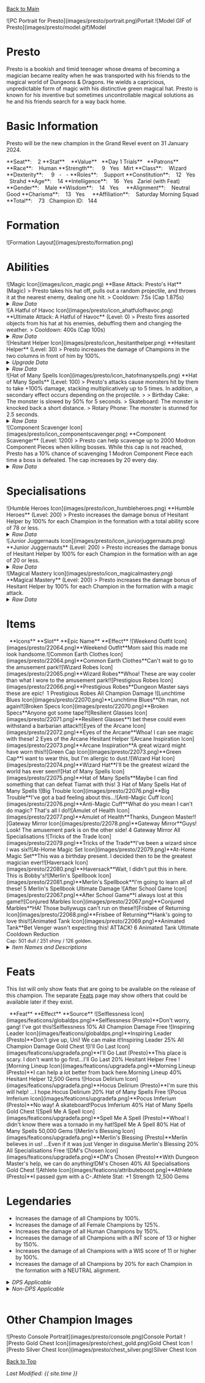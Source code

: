 [Back to Main](index.md)

<span class="championPortraitsRow">
    <span class="championPortraitsImage">
        ![PC Portrait for Presto](images/presto/portrait.png)Portait
    </span>
    <span class="championPortraitsImage">
        ![Model GIF of Presto](images/presto/model.gif)Model
    </span>
</span>

# Presto

Presto is a bookish and timid teenager whose dreams of becoming a magician became reality when he was transported with his friends to the magical world of Dungeons & Dragons. He wields a capricious, unpredictable form of magic with his distinctive green magical hat. Presto is known for his inventive but sometimes uncontrollable magical solutions as he and his friends search for a way back home.

# Basic Information

Presto will be the new champion in the Grand Revel event on 31 January 2024.

<span class="champStatsTableColumn">
    <span class="champStatsTableRow">
        <span class="champStatsTableInfoHeader">
            <span style="margin-right:4px;">**Seat**:</span>
        </span>
        <span class="champStatsTableInfo">
            <span style="margin-left:8px;">2</span>
        </span>
        <span class="champStatsTableStatHeader">
            <span style="margin-right:4px;">**Stat**</span>
        </span>
        <span class="champStatsTableStatsHeader">
            <span style="margin-left:8px;">**Value**</span>
        </span>
        <span class="champStatsTableTrialsHeader">
            <span style="margin-left:8px;">**Day 1 Trials**</span>
        </span>
        <span class="champStatsTablePatronsHeader">
            <span style="margin-left:8px;">**Patrons**</span>
        </span>
    </span>
    <span class="champStatsTableRow">
        <span class="champStatsTableInfoHeader">
            <span style="margin-right:4px;">**Race**:</span>
        </span>
        <span class="champStatsTableInfo">
            <span style="margin-left:8px;">Human</span>
        </span>
        <span class="champStatsTableStatHeader">
            <span style="margin-right:4px;">**Strength**:</span>
        </span>
        <span class="champStatsTableStats">
            <span style="margin-left:13px;">9</span>
        </span>
        <span class="champStatsTableTrials">
            <span style="margin-left:8px;">Yes</span>
        </span>
        <span class="champStatsTablePatrons">
            <span style="margin-left:8px;">Mirt</span>
        </span>
    </span>
    <span class="champStatsTableRow">
        <span class="champStatsTableInfoHeader">
            <span style="margin-right:4px;">**Class**:</span>
        </span>
        <span class="champStatsTableInfo">
            <span style="margin-left:8px;">Wizard</span>
        </span>
        <span class="champStatsTableStatHeader">
            <span style="margin-right:4px;">**Dexterity**:</span>
        </span>
        <span class="champStatsTableStats">
            <span style="margin-left:13px;">9</span>
        </span>
        <span class="champStatsTableTrials">
            <span style="margin-left:8px;">-</span>
        </span>
        <span class="champStatsTablePatrons">
            <span style="margin-left:8px;">-</span>
        </span>
    </span>
    <span class="champStatsTableRow">
        <span class="champStatsTableInfoHeader">
            <span style="margin-right:4px;">**Roles**:</span>
        </span>
        <span class="champStatsTableInfo">
            <span style="margin-left:8px;">Support</span>
        </span>
        <span class="champStatsTableStatHeader">
            <span style="margin-right:4px;">**Constitution**:</span>
        </span>
        <span class="champStatsTableStats">
            <span style="margin-left:8px;">12</span>
        </span>
        <span class="champStatsTableTrials">
            <span style="margin-left:8px;">Yes</span>
        </span>
        <span class="champStatsTablePatrons">
            <span style="margin-left:8px;">Strahd</span>
        </span>
    </span>
    <span class="champStatsTableRow">
        <span class="champStatsTableInfoHeader">
            <span style="margin-right:4px;">**Age**:</span>
        </span>
        <span class="champStatsTableInfo">
            <span style="margin-left:8px;">14</span>
        </span>
        <span class="champStatsTableStatHeader">
            <span style="margin-right:4px;">**Intelligence**:</span>
        </span>
        <span class="champStatsTableStats">
            <span style="margin-left:8px;">16</span>
        </span>
        <span class="champStatsTableTrials">
            <span style="margin-left:8px;">Yes</span>
        </span>
        <span class="champStatsTablePatrons">
            <span style="margin-left:8px;">Zariel (with Feat)</span>
        </span>
    </span>
    <span class="champStatsTableRow">
        <span class="champStatsTableInfoHeader">
            <span style="margin-right:4px;">**Gender**:</span>
        </span>
        <span class="champStatsTableInfo">
            <span style="margin-left:8px;">Male</span>
        </span>
        <span class="champStatsTableStatHeader">
            <span style="margin-right:4px;">**Wisdom**:</span>
        </span>
        <span class="champStatsTableStats">
            <span style="margin-left:8px;">14</span>
        </span>
        <span class="champStatsTableTrials">
            <span style="margin-left:8px;">Yes</span>
        </span>
        <span class="champStatsTablePatrons">
            <span style="margin-left:8px;">&nbsp;</span>
        </span>
    </span>
    <span class="champStatsTableRow">
        <span class="champStatsTableInfoHeader">
            <span style="margin-right:4px;">**Alignment**:</span>
        </span>
        <span class="champStatsTableInfo">
            <span style="margin-left:8px;">Neutral Good</span>
        </span>
        <span class="champStatsTableStatHeader">
            <span style="margin-right:4px;">**Charisma**:</span>
        </span>
        <span class="champStatsTableStats">
            <span style="margin-left:8px;">13</span>
        </span>
        <span class="champStatsTableTrials">
            <span style="margin-left:8px;">Yes</span>
        </span>
        <span class="champStatsTablePatrons">
            <span style="margin-left:8px;">&nbsp;</span>
        </span>
    </span>
    <span class="champStatsTableRow">
        <span class="champStatsTableInfoHeader">
            <span style="margin-right:4px;">**Affiliation**:</span>
        </span>
        <span class="champStatsTableInfo">
            <span style="margin-left:8px;">Saturday Morning Squad</span>
        </span>
        <span class="champStatsTableStatHeader">
            <span style="margin-right:4px;">**Total**:</span>
        </span>
        <span class="champStatsTableStats">
            <span style="margin-left:8px;">73</span>
        </span>
        <span class="champStatsTableTrials">
            <span style="margin-left:8px;">Champion ID:</span>
        </span>
        <span class="champStatsTablePatrons">
            <span style="margin-left:8px;">144</span>
        </span>
    </span>
</span>

# Formation

<span class="formationBorder">
    ![Formation Layout](images/presto/formation.png)
</span>

# Abilities

<div markdown="1" class="abilityBorder"><div markdown="1" class="abilityBorderInner">
![Magic Icon](images/icon_magic.png) **Base Attack: Presto's Hat** (Magic)
> Presto takes his hat off, pulls out a random projectile, and throws it at the nearest enemy, dealing one hit.  
> Cooldown: 7.5s (Cap 1.875s)
<details><summary><em>Raw Data</em></summary>
<p>
<pre>
{
    "id": 723,
    "name": "Presto's Hat",
    "description": "Presto takes his hat off, pulls out a random projectile, and throws it at the nearest enemy, dealing one hit.",
    "long_description": "",
    "graphic_id": 0,
    "target": "front",
    "num_targets": 1,
    "aoe_radius": 0,
    "damage_modifier": 1,
    "cooldown": 7.5,
    "animations": [
        {
            "type": "ranged_attack",
            "projectile": "pd_generic_projectile",
            "shoot_frame": 20,
            "shoot_sound": 149,
            "hit_sound": 133,
            "projectile_details": {
                "hash": "506536f125912899f3ee905bda3e8b02",
                "projectile_speed": 1250,
                "projectile_graphic_id": 22060,
                "percent_height_offset": 10,
                "rotation_speed": 100
            },
            "change_attack": {
                "attack_ids": [
                    723,
                    724,
                    725
                ]
            }
        }
    ],
    "tags": [
        "ranged"
    ],
    "damage_types": [
        "magic"
    ]
}
</pre>
</p>
</details>
</div></div>

<div markdown="1" class="abilityBorder"><div markdown="1" class="abilityBorderInner">
![A Hatful of Havoc Icon](images/presto/icon_ahatfulofhavoc.png) **Ultimate Attack: A Hatful of Havoc** (Level: 0)
> Presto fires assorted objects from his hat at his enemies, debuffing them and changing the weather.  
> Cooldown: 400s (Cap 100s)
<details><summary><em>Raw Data</em></summary>
<p>
<pre>
{
    "id": 726,
    "name": "A Hatful of Havoc",
    "description": "Presto fires assorted objects from his hat at his enemies.",
    "long_description": "Presto fires assorted objects from his hat at his enemies, debuffing them and changing the weather.",
    "graphic_id": 22107,
    "target": "random",
    "num_targets": 1,
    "aoe_radius": 0,
    "damage_modifier": 0.03,
    "cooldown": 400,
    "animations": [
        {
            "type": "presto_ultimate",
            "snowball_data": {
                "slow_effect": {
                    "effect_string": "monster_speed_reduce,50",
                    "for_time": "10"
                },
                "snow_effect": {
                    "effect_string": "change_weather",
                    "weather": "snowing_only"
                }
            },
            "firework_data": {
                "stun_effect": {
                    "effect_string": "monster_stun,5"
                },
                "fog_effect": {
                    "effect_string": "change_weather",
                    "weather": "fog"
                },
                "firework_position": [
                    1250,
                    400
                ]
            },
            "tornado_data": {
                "knockback_effect": {
                    "effect_string": "push_back_monster,25"
                },
                "rain_effect": {
                    "effect_string": "change_weather",
                    "weather": "rain"
                }
            }
        }
    ],
    "tags": [
        "ranged",
        "ultimate"
    ],
    "damage_types": [
        "magic"
    ]
}
</pre>
</p>
</details>
</div></div>

<div markdown="1" class="abilityBorder"><div markdown="1" class="abilityBorderInner">
![Hesitant Helper Icon](images/presto/icon_hesitanthelper.png) **Hesitant Helper** (Level: 30)
> Presto increases the damage of Champions in the two columns in front of him by 100%.
<details><summary><em>Upgrade Data</em></summary>
<p>
<pre>
Upgrades:
      120: 100%
      300: 100%
      550: 100%
      800: 100%
    1,000: 100%
    1,170: 100%
    1,370: 100%
    1,560: 100%
    1,750: 100%
    1,950: 100%
    2,130: 100%
    2,310: 100%
    2,500: 100%
    2,700: 100%
    2,880: 100%
    3,070: 100%
    3,260: 100%
    3,450: 100%
    3,640: 100%
    3,820: 100%
    3,930: 100%

    Total Upgrade Bonus: 2.10e08%
</pre>
</p>
</details>
<details><summary><em>Raw Data</em></summary>
<p>
<pre>
{
    "id": 13762,
    "hero_id": 144,
    "required_level": 30,
    "required_upgrade_id": 0,
    "upgrade_type": "unlock_ability",
    "effect": "effect_def,1836",
    "static_dps_mult": null,
    "default_enabled": 1,
    "name": "Hesitant Helper",
    "tip_text": "Presto prefers the rear of the formation as he buffs all Champions in the two columns directly in front of him."
}
{
    "id": 1836,
    "flavour_text": "",
    "description": {
        "desc": "$source increases the damage of Champions in the two columns in front of him by $(amount)%"
    },
    "effect_keys": [
        {
            "effect_string": "hero_dps_multiplier_mult,100",
            "targets": [
                "next_two_col"
            ]
        }
    ],
    "requirements": "",
    "graphic_id": 22102,
    "properties": {
        "is_formation_ability": true
    }
}
</pre>
</p>
</details>
</div></div>

<div markdown="1" class="abilityBorder"><div markdown="1" class="abilityBorderInner">
![Hat of Many Spells Icon](images/presto/icon_hatofmanyspells.png) **Hat of Many Spells** (Level: 100)
> Presto's attacks cause monsters hit by them to take +100% damage, stacking multiplicatively up to 5 times. In addition, a secondary effect occurs depending on the projectile.  
>   
> Birthday Cake: The monster is slowed by 50% for 5 seconds.  
> Skateboard: The monster is knocked back a short distance.  
> Rotary Phone: The monster is stunned for 2.5 seconds.
<details><summary><em>Raw Data</em></summary>
<p>
<pre>
{
    "id": 13763,
    "hero_id": 144,
    "required_level": 100,
    "required_upgrade_id": 0,
    "upgrade_type": "unlock_ability",
    "effect": "effect_def,1837",
    "static_dps_mult": null,
    "default_enabled": 1,
    "name": "Hat of Many Spells"
}
{
    "id": 1837,
    "flavour_text": "",
    "description": {
        "desc": "Presto's attacks cause monsters hit by them to take +$(debuff_base_amount___4)% damage, stacking multiplicatively up to 5 times. In addition, a secondary effect occurs depending on the projectile.^^Birthday Cake: The monster is slowed by 50% for 5 seconds.^Skateboard: The monster is knocked back a short distance.^Rotary Phone: The monster is stunned for 2.5 seconds."
    },
    "effect_keys": [
        {
            "effect_string": "presto_hat_of_many_spells",
            "debuff_before_damage": true,
            "slow_amount": 50,
            "debuff_duration": 5,
            "debuffing_attack_ids": [
                723
            ],
            "debuff_effects": [
                {
                    "effect_string": "monster_speed_reduce,$slow_amount",
                    "for_time": "$debuff_duration"
                }
            ]
        },
        {
            "effect_string": "presto_hat_of_many_spells",
            "debuff_before_damage": true,
            "knockback_amount": 15,
            "effect_is_action": true,
            "debuffing_attack_ids": [
                724
            ],
            "debuff_effects": [
                {
                    "effect_string": "push_back_monster,$knockback_amount"
                }
            ]
        },
        {
            "effect_string": "presto_hat_of_many_spells",
            "debuff_before_damage": true,
            "stun_duration": 2.5,
            "effect_is_action": true,
            "debuffing_attack_ids": [
                725
            ],
            "debuff_effects": [
                {
                    "effect_string": "monster_stun,$stun_duration"
                }
            ]
        },
        {
            "effect_string": "presto_hat_of_many_spells",
            "debuff_before_damage": true,
            "debuff_base_amount": 100,
            "debuff_max_stacks": 5,
            "debuffing_attack_ids": [
                723,
                724,
                725
            ],
            "debuff_effects": [
                {
                    "effect_string": "increase_monster_damage,$debuff_base_amount",
                    "active_graphic_id": 22161,
                    "active_graphic_y": -120,
                    "use_stack_as_frame": true,
                    "stack_as_frame_offset": -1,
                    "overlay_play_mode": "stopped",
                    "bottom": false,
                    "stacks_on_reapply": true,
                    "manual_stacking": true,
                    "max_stacks": "$debuff_max_stacks",
                    "stacks_multiply": true,
                    "use_collection_source": true,
                    "stack_across_effects": false
                }
            ]
        }
    ],
    "requirements": "",
    "graphic_id": 22101,
    "properties": {
        "is_formation_ability": true,
        "owner_use_outgoing_description": true,
        "indexed_effect_properties": true,
        "per_effect_index_bonuses": true,
        "default_bonus_index": 0
    }
}
</pre>
</p>
</details>
</div></div>

<div markdown="1" class="abilityBorder"><div markdown="1" class="abilityBorderInner">
![Component Scavenger Icon](images/presto/icon_componentscavenger.png) **Component Scavenger** (Level: 1200)
> Presto can help scavenge up to 2000 Modron Component Pieces when killing bosses. While this cap is not reached, Presto has a 10% chance of scavenging 1 Modron Component Piece each time a boss is defeated. The cap increases by 20 every day.
<details><summary><em>Raw Data</em></summary>
<p>
<pre>
{
    "id": 13764,
    "hero_id": 144,
    "required_level": 1200,
    "required_upgrade_id": 0,
    "upgrade_type": "unlock_ability",
    "effect": "effect_def,1838",
    "static_dps_mult": null,
    "default_enabled": 1,
    "name": "Component Scavenger",
    "tip_text": "Presto has a chance to uncover Modron Component pieces with each defeated boss, with a cap that increases every day."
}
{
    "id": 1838,
    "flavour_text": "",
    "description": {
        "desc": "Presto can help scavenge up to $presto_component_scavenger_max Modron Component Pieces when killing bosses. While this cap is not reached, Presto has a 10% chance of scavenging 1 Modron Component Piece each time a boss is defeated. The cap increases by 20 every day.^^$presto_component_scavenger_description"
    },
    "effect_keys": [
        {
            "effect_string": "presto_component_scavenger",
            "default_component_max": 2000,
            "off_when_benched": true
        }
    ],
    "requirements": "",
    "graphic_id": 22100,
    "properties": {
        "is_formation_ability": true,
        "formation_circle_icon": false,
        "show_owner_incoming": false
    }
}
</pre>
</p>
</details>
</div></div>

# Specialisations

<div markdown="1" class="abilityBorder"><div markdown="1" class="abilityBorderInner">
![Humble Heroes Icon](images/presto/icon_humbleheroes.png) **Humble Heroes** (Level: 200)
> Presto increases the damage bonus of Hesitant Helper by 100% for each Champion in the formation with a total ability score of 78 or less.
<details><summary><em>Raw Data</em></summary>
<p>
<pre>
{
    "id": 13765,
    "hero_id": 144,
    "required_level": 200,
    "required_upgrade_id": 0,
    "upgrade_type": "unlock_ability",
    "effect": "effect_def,1839",
    "static_dps_mult": null,
    "default_enabled": 1,
    "name": "Humble Heroes",
    "specialization_name": "Humble Heroes",
    "specialization_description": "Presto works best with those with similar talent, preferring companions with less heroic ability scores.",
    "specialization_graphic_id": 22104
}
{
    "id": 1839,
    "flavour_text": "",
    "description": {
        "desc": "$source increases the damage bonus of Hesitant Helper by $(not_buffed amount)% for each Champion in the formation with a total ability score of 78 or less."
    },
    "effect_keys": [
        {
            "effect_string": "buff_upgrade,100,13762",
            "show_bonus": true,
            "amount_func": "mult",
            "stack_func": "per_crusader",
            "target_filters": [
                {
                    "type": "stat",
                    "stat": "total_ability_score",
                    "comparison": "<=",
                    "value": 78
                }
            ],
            "stack_title": "Humble Champions",
            "amount_updated_listeners": [
                "feat_changed",
                "slot_changed",
                "ability_score_changed"
            ]
        }
    ],
    "requirements": "",
    "graphic_id": 0,
    "properties": {
        "is_formation_ability": true,
        "formation_circle_icon": false,
        "spec_option_post_apply_info": "Humble Champions: $num_stacks"
    }
}
</pre>
</p>
</details>
</div></div>

<div markdown="1" class="abilityBorder"><div markdown="1" class="abilityBorderInner">
![Junior Juggernauts Icon](images/presto/icon_juniorjuggernauts.png) **Junior Juggernauts** (Level: 200)
> Presto increases the damage bonus of Hesitant Helper by 100% for each Champion in the formation with an age of 20 or less.
<details><summary><em>Raw Data</em></summary>
<p>
<pre>
{
    "id": 13766,
    "hero_id": 144,
    "required_level": 200,
    "required_upgrade_id": 0,
    "upgrade_type": "unlock_ability",
    "effect": "effect_def,1840",
    "static_dps_mult": null,
    "default_enabled": 1,
    "name": "Junior Juggernauts",
    "specialization_name": "Junior Juggernauts",
    "specialization_description": "Presto excels with Champions of a similar age to himself.",
    "specialization_graphic_id": 22105
}
{
    "id": 1840,
    "flavour_text": "",
    "description": {
        "desc": "$source increases the damage bonus of Hesitant Helper by $(not_buffed amount)% for each Champion in the formation with an age of 20 or less."
    },
    "effect_keys": [
        {
            "effect_string": "buff_upgrade,100,13762",
            "amount_func": "mult",
            "stacks_multiply": true,
            "stack_func": "per_hero_attribute",
            "per_hero_expr": "age<=20&&hero_id!=146",
            "amount_updated_listeners": [
                "slot_changed"
            ],
            "stack_title": "Young Champions",
            "show_bonus": true
        }
    ],
    "requirements": "",
    "graphic_id": 0,
    "properties": {
        "is_formation_ability": true,
        "formation_circle_icon": false,
        "spec_option_post_apply_info": "Young Champions: $num_stacks"
    }
}
</pre>
</p>
</details>
</div></div>

<div markdown="1" class="abilityBorder"><div markdown="1" class="abilityBorderInner">
![Magical Mastery Icon](images/presto/icon_magicalmastery.png) **Magical Mastery** (Level: 200)
> Presto increases the damage bonus of Hesitant Helper by 100% for each Champion in the formation with a magic attack.
<details><summary><em>Raw Data</em></summary>
<p>
<pre>
{
    "id": 13767,
    "hero_id": 144,
    "required_level": 200,
    "required_upgrade_id": 0,
    "upgrade_type": "unlock_ability",
    "effect": "effect_def,1841",
    "static_dps_mult": null,
    "default_enabled": 1,
    "name": "Magical Mastery",
    "specialization_name": "Magical Mastery",
    "specialization_description": "Presto is inspired by other Champions capable of powerful magical attacks.",
    "specialization_graphic_id": 22106
}
{
    "id": 1841,
    "flavour_text": "",
    "description": {
        "desc": "$source increases the damage bonus of Hesitant Helper by $(not_buffed amount)% for each Champion in the formation with a magic attack."
    },
    "effect_keys": [
        {
            "effect_string": "buff_upgrade,100,13762",
            "show_bonus": true,
            "amount_func": "mult",
            "stack_func": "per_crusader",
            "target_filters": [
                {
                    "type": "attack_type",
                    "attack": "magic"
                }
            ],
            "stack_title": "Magic Champions",
            "amount_updated_listeners": [
                "attack_changed",
                "slot_changed"
            ]
        }
    ],
    "requirements": "",
    "graphic_id": 0,
    "properties": {
        "is_formation_ability": true,
        "formation_circle_icon": false,
        "spec_option_post_apply_info": "Magic Champions: $num_stacks"
    }
}
</pre>
</p>
</details>
</div></div>

# Items

<span class="itemTableColumn">
    <span class="itemTableRowHeader">
        <span class="itemTableIcon">
            <span style="margin-left:8px;">**Icons**</span>
        </span>
        <span class="itemTableSlot">
            <span>**Slot**</span>
        </span>
        <span class="itemTableName">
            **Epic Name**
        </span>
        <span class="itemTableEffect">
            <span>**Effect**</span>
        </span>
    </span>
    <span class="itemTableRow">
        <span class="itemTableIcon">
            <span class="itemTableIcon1">![Weekend Outfit Icon](images/presto/22064.png)<span class="itemTooltipContents">**Weekend Outfit**Mom said this made me look handsome.</span></span><span class="itemTableIcon2">![Common Earth Clothes Icon](images/presto/22064.png)<span class="itemTooltipContents">**Common Earth Clothes**Can't wait to go to the amusement park!</span></span><span class="itemTableIcon3">![Wizard Robes Icon](images/presto/22065.png)<span class="itemTooltipContents">**Wizard Robes**Whoa! These are way cooler than what I wore to the amusement park!</span></span><span class="itemTableIcon4">![Prestigious Robes Icon](images/presto/22066.png)<span class="itemTooltipContents">**Prestigious Robes**Dungeon Master says these are epic!</span></span><span class="itemTableGE">&nbsp;</span>
        </span>
        <span class="itemTableSlot">
            <span>1</span>
        </span>
        <span class="itemTableName">
            Prestigious Robes
        </span>
        <span class="itemTableEffect">
            <span>All Champion Damage</span>
        </span>
    </span>
    <span class="itemTableRow">
        <span class="itemTableIcon">
            <span class="itemTableIcon1">![Lunchtime Blues Icon](images/presto/22070.png)<span class="itemTooltipContents">**Lunchtime Blues**Oh man, not again!</span></span><span class="itemTableIcon2">![Broken Specs Icon](images/presto/22070.png)<span class="itemTooltipContents">**Broken Specs**Anyone got some tape?</span></span><span class="itemTableIcon3">![Resilient Glasses Icon](images/presto/22071.png)<span class="itemTooltipContents">**Resilient Glasses**I bet these could even withstand a barbarian attack!</span></span><span class="itemTableIcon4">![Eyes of the Arcane Icon](images/presto/22072.png)<span class="itemTooltipContents">**Eyes of the Arcane**Whoa! I can see magic with these!</span></span>
        </span>
        <span class="itemTableSlot">
            <span>2</span>
        </span>
        <span class="itemTableName">
            Eyes of the Arcane
        </span>
        <span class="itemTableEffect">
            <span>Hesitant Helper</span>
        </span>
    </span>
    <span class="itemTableRow">
        <span class="itemTableIcon">
            <span class="itemTableIcon1">![Arcane Inspiration Icon](images/presto/22073.png)<span class="itemTooltipContents">**Arcane Inspiration**A great wizard might have worn this!</span></span><span class="itemTableIcon2">![Green Cap Icon](images/presto/22073.png)<span class="itemTooltipContents">**Green Cap**I want to wear this, but I'm allergic to dust.</span></span><span class="itemTableIcon3">![Wizard Hat Icon](images/presto/22074.png)<span class="itemTooltipContents">**Wizard Hat**I'll be the greatest wizard the world has ever seen!</span></span><span class="itemTableIcon4">![Hat of Many Spells Icon](images/presto/22075.png)<span class="itemTooltipContents">**Hat of Many Spells**Maybe I can find something that can defeat Tiamat with this!</span></span>
        </span>
        <span class="itemTableSlot">
            <span>3</span>
        </span>
        <span class="itemTableName">
            Hat of Many Spells
        </span>
        <span class="itemTableEffect">
            <span>Hat of Many Spells</span>
        </span>
    </span>
    <span class="itemTableRow">
        <span class="itemTableIcon">
            <span class="itemTableIcon1">![Big Trouble Icon](images/presto/22076.png)<span class="itemTooltipContents">**Big Trouble**I've got a bad feeling about this...</span></span><span class="itemTableIcon2">![Anti-Magic Cuff Icon](images/presto/22076.png)<span class="itemTooltipContents">**Anti-Magic Cuff**What do you mean I can't do magic? That's all I do!</span></span><span class="itemTableIcon3">![Amulet of Health Icon](images/presto/22077.png)<span class="itemTooltipContents">**Amulet of Health**Thanks, Dungeon Master!</span></span><span class="itemTableIcon4">![Gateway Mirror Icon](images/presto/22078.png)<span class="itemTooltipContents">**Gateway Mirror**Guys! Look! The amusement park is on the other side!</span></span>
        </span>
        <span class="itemTableSlot">
            <span>4</span>
        </span>
        <span class="itemTableName">
            Gateway Mirror
        </span>
        <span class="itemTableEffect">
            <span>All Specialisations</span>
        </span>
    </span>
    <span class="itemTableRow">
        <span class="itemTableIcon">
            <span class="itemTableIcon1">![Tricks of the Trade Icon](images/presto/22079.png)<span class="itemTooltipContents">**Tricks of the Trade**I've been a wizard since I was six!</span></span><span class="itemTableIcon2">![At-Home Magic Set Icon](images/presto/22079.png)<span class="itemTooltipContents">**At-Home Magic Set**This was a birthday present. I decided then to be the greatest magician ever!</span></span><span class="itemTableIcon3">![Haversack Icon](images/presto/22080.png)<span class="itemTooltipContents">**Haversack**Wait, I didn't put this in here. This is Bobby's!</span></span><span class="itemTableIcon4">![Merlin's Spellbook Icon](images/presto/22081.png)<span class="itemTooltipContents">**Merlin's Spellbook**I'm going to learn all of these!</span></span>
        </span>
        <span class="itemTableSlot">
            <span>5</span>
        </span>
        <span class="itemTableName">
            Merlin's Spellbook
        </span>
        <span class="itemTableEffect">
            <span>Ultimate Damage</span>
        </span>
    </span>
    <span class="itemTableRow">
        <span class="itemTableIcon">
            <span class="itemTableIcon1">![After School Game Icon](images/presto/22067.png)<span class="itemTooltipContents">**After School Game**I always lost at this game!</span></span><span class="itemTableIcon2">![Conjured Marbles Icon](images/presto/22067.png)<span class="itemTooltipContents">**Conjured Marbles**HA! Those bullywugs can't run on these!</span></span><span class="itemTableIcon3">![Frisbee of Returning Icon](images/presto/22068.png)<span class="itemTooltipContents">**Frisbee of Returning**Hank's going to love this!</span></span><span class="itemTableIcon4">![Animated Tank Icon](images/presto/22069.png)<span class="itemTooltipContents">**Animated Tank**Bet Venger wasn't expecting this! ATTACK!</span></span>
        </span>
        <span class="itemTableSlot">
            <span>6</span>
        </span>
        <span class="itemTableName">
            Animated Tank
        </span>
        <span class="itemTableEffect">
            <span>Ultimate Cooldown Reduction<br/><span style="font-size:0.9em;">Cap: 501 dull / 251 shiny / 126 golden.</span></span>
        </span>
    </span>
</span>

<details><summary><em>Item Names and Descriptions</em></summary>
<p>
<pre>
Slot 1:
      Weekend Outfit: Mom said this made me look handsome.
Common Earth Clothes: Can't wait to go to the amusement park!
        Wizard Robes: Whoa! These are way cooler than what I wore to the amusement park!
   Prestigious Robes: Dungeon Master says these are epic!

Slot 2:
     Lunchtime Blues: Oh man, not again!
        Broken Specs: Anyone got some tape?
   Resilient Glasses: I bet these could even withstand a barbarian attack!
  Eyes of the Arcane: Whoa! I can see magic with these!

Slot 3:
  Arcane Inspiration: A great wizard might have worn this!
           Green Cap: I want to wear this, but I'm allergic to dust.
          Wizard Hat: I'll be the greatest wizard the world has ever seen!
  Hat of Many Spells: Maybe I can find something that can defeat Tiamat with this!

Slot 4:
         Big Trouble: I've got a bad feeling about this...
     Anti-Magic Cuff: What do you mean I can't do magic? That's all I do!
    Amulet of Health: Thanks, Dungeon Master!
      Gateway Mirror: Guys! Look! The amusement park is on the other side!

Slot 5:
 Tricks of the Trade: I've been a wizard since I was six!
   At-Home Magic Set: This was a birthday present. I decided then to be the greatest magician
                      ever!
           Haversack: Wait, I didn't put this in here. This is Bobby's!
  Merlin's Spellbook: I'm going to learn all of these!

Slot 6:
   After School Game: I always lost at this game!
    Conjured Marbles: HA! Those bullywugs can't run on these!
Frisbee of Returning: Hank's going to love this!
       Animated Tank: Bet Venger wasn't expecting this! ATTACK!
</pre>
</p>
</details>

# Feats

This list will only show feats that are going to be available on the release of this champion. The separate [Feats](feats.md) page may show others that could be available later if they exist.

<span class="featTableColumn">
    <span class="featTableRowHeader">
        <span class="featTableIcon1">
            <span style="margin-left:8px;">**Feat**</span>
        </span>
        <span class="featTableEffect">
            <span>**Effect**</span>
        </span>
        <span class="featTableSource">
            <span>**Source**</span>
        </span>
    </span>
    <span class="featTableRow">
        <span class="featTableIcon2">
            ![Selflessness Icon](images/featicons/globaldps.png)<span class="featTooltipContents">**Selflessness (Presto)**Don't worry, gang! I've got this!</span>Selflessness
        </span>
        <span class="featTableEffect">
            <span>10% All Champion Damage</span>
        </span>
        <span class="featTableSource">
            <span>Free</span>
        </span>
    </span>
    <span class="featTableRow">
        <span class="featTableIcon3">
            ![Inspiring Leader Icon](images/featicons/globaldps.png)<span class="featTooltipContents">**Inspiring Leader (Presto)**Don't give up, Uni! We can make it!</span>Inspiring Leader
        </span>
        <span class="featTableEffect">
            <span>25% All Champion Damage</span>
        </span>
        <span class="featTableSource">
            <span>Gold Chest</span>
        </span>
    </span>
    <span class="featTableRow">
        <span class="featTableIcon2">
            ![I'll Go Last Icon](images/featicons/upgradefa.png)<span class="featTooltipContents">**I'll Go Last (Presto)**This place is scary. I don't want to go first...</span>I'll Go Last
        </span>
        <span class="featTableEffect">
            <span>20% Hesitant Helper</span>
        </span>
        <span class="featTableSource">
            <span>Free</span>
        </span>
    </span>
    <span class="featTableRow">
        <span class="featTableIcon3">
            ![Morning Lineup Icon](images/featicons/upgradefa.png)<span class="featTooltipContents">**Morning Lineup (Presto)**I can help a lot better from back here.</span>Morning Lineup
        </span>
        <span class="featTableEffect">
            <span>40% Hesitant Helper</span>
        </span>
        <span class="featTableSource">
            <span>12,500 Gems</span>
        </span>
    </span>
    <span class="featTableRow">
        <span class="featTableIcon2">
            ![Hocus Delirium Icon](images/featicons/upgradefa.png)<span class="featTooltipContents">**Hocus Delirium (Presto)**I'm sure this will help! ...I hope.</span>Hocus Delirium
        </span>
        <span class="featTableEffect">
            <span>20% Hat of Many Spells</span>
        </span>
        <span class="featTableSource">
            <span>Free</span>
        </span>
    </span>
    <span class="featTableRow">
        <span class="featTableIcon3">
            ![Pocus Imferium Icon](images/featicons/upgradefa.png)<span class="featTooltipContents">**Pocus Imferium (Presto)**No way! A skateboard!</span>Pocus Imferium
        </span>
        <span class="featTableEffect">
            <span>40% Hat of Many Spells</span>
        </span>
        <span class="featTableSource">
            <span>Gold Chest</span>
        </span>
    </span>
    <span class="featTableRow">
        <span class="featTableIcon4">
            ![Spell Me A Spell Icon](images/featicons/upgradefa.png)<span class="featTooltipContents">**Spell Me A Spell (Presto)**Whoa! I didn't know there was a tornado in my hat!</span>Spell Me A Spell
        </span>
        <span class="featTableEffect">
            <span>80% Hat of Many Spells</span>
        </span>
        <span class="featTableSource">
            <span>50,000 Gems</span>
        </span>
    </span>
    <span class="featTableRow">
        <span class="featTableIcon2">
            ![Merlin's Blessing Icon](images/featicons/upgradefa.png)<span class="featTooltipContents">**Merlin's Blessing (Presto)**Merlin believes in us! ...Even if it was just Venger in disguise.</span>Merlin's Blessing
        </span>
        <span class="featTableEffect">
            <span>20% All Specialisations</span>
        </span>
        <span class="featTableSource">
            <span>Free</span>
        </span>
    </span>
    <span class="featTableRow">
        <span class="featTableIcon3">
            ![DM's Chosen Icon](images/featicons/upgradefa.png)<span class="featTooltipContents">**DM's Chosen (Presto)**With Dungeon Master's help, we can do anything!</span>DM's Chosen
        </span>
        <span class="featTableEffect">
            <span>40% All Specialisations</span>
        </span>
        <span class="featTableSource">
            <span>Gold Chest</span>
        </span>
    </span>
    <span class="featTableRow">
        <span class="featTableIcon3">
            ![Athlete Icon](images/featicons/attributeboost.png)<span class="featTooltipContents">**Athlete (Presto)**I passed gym with a C-.</span>Athlete
        </span>
        <span class="featTableEffect">
            <span>Stat: +1 Strength</span>
        </span>
        <span class="featTableSource">
            <span>12,500 Gems</span>
        </span>
    </span>
</span>

# Legendaries

* Increases the damage of all Champions by 100%.
* Increases the damage of all Female Champions by 125%.
* Increases the damage of all Human Champions by 150%.
* Increases the damage of all Champions with a INT score of 13 or higher by 150%.
* Increases the damage of all Champions with a WIS score of 11 or higher by 100%.
* Increases the damage of all Champions by 20% for each Champion in the formation with a NEUTRAL alignment.

<details><summary><em>DPS Applicable</em></summary>
<p>
<pre>
     Arkhan: 3 / 6
    Artemis: 5 / 6
    Asharra: 5 / 6
      Azaka: 4 / 6
     Binwin: 3 / 6
   Birdsong: 5 / 6
Black Viper: 5 / 6
 Catti-brie: 6 / 6
     D'hani: 4 / 6
     Delina: 5 / 6
    Dhadius: 4 / 6
     Drizzt: 3 / 6
    Farideh: 5 / 6
        Fen: 5 / 6
      Grimm: 3 / 6
     Gromma: 4 / 6
       Ishi: 4 / 6
    Jaheira: 4 / 6
    Jamilah: 5 / 6
   Jarlaxle: 4 / 6
        Jim: 5 / 6
    Karlach: 4 / 6
       Kent: 3 / 6
      Krond: 4 / 6
       Krux: 3 / 6
     Lucius: 3 / 6
      Makos: 3 / 6
      Minsc: 3 / 6
      NERDS: 3 / 6
     Nahara: 4 / 6
      Nixie: 3 / 6
     Orisha: 5 / 6
   Prudence: 5 / 6
      Rosie: 4 / 6
      Strix: 5 / 6
    Torogar: 2 / 6
     Warden: 3 / 6
    Warduke: 4 / 6
     Yorven: 3 / 6
      Zorbu: 3 / 6
</pre>
</p>
</details>
<details><summary><em>Non-DPS Applicable</em></summary>
<p>
<pre>
          Aila: 4 / 6
       Alyndra: 5 / 6
       Antrius: 4 / 6
      Astarion: 4 / 6
         Avren: 3 / 6
          BBEG: 4 / 6
       Baeloth: 4 / 6
      Barrowin: 4 / 6
        Beadle: 3 / 6
          Brig: 4 / 6
          Briv: 2 / 6
       Bruenor: 3 / 6
      Calliope: 4 / 6
     Certainty: 5 / 6
       Corazón: 5 / 6
        Deekin: 2 / 6
       Desmond: 4 / 6
           Dob: 4 / 6
    Dragonbait: 4 / 6
Dungeon Master: 5 / 6
        Egbert: 2 / 6
      Ellywick: 5 / 6
       Evandra: 3 / 6
        Evelyn: 5 / 6
     Ezmerelda: 6 / 6
        Freely: 2 / 6
       Gazrick: 4 / 6
       Havilar: 4 / 6
      Hew Maan: 4 / 6
         Hitch: 5 / 6
         Imoen: 6 / 6
      Jang Sao: 5 / 6
      K'thriss: 3 / 6
         Krull: 3 / 6
       Lazaapz: 4 / 6
         Mehen: 4 / 6
          Melf: 4 / 6
         Miria: 5 / 6
        Môrgæn: 5 / 6
        Nayeli: 4 / 6
         Nerys: 5 / 6
        Nordom: 3 / 6
          Nova: 4 / 6
         Nrakk: 3 / 6
          Omin: 3 / 6
        Orkira: 4 / 6
       Paultin: 5 / 6
      Penelope: 4 / 6
        Presto: 5 / 6
         Pwent: 3 / 6
        Qillek: 4 / 6
          Reya: 6 / 6
          Rust: 3 / 6
        Selise: 6 / 6
        Sentry: 4 / 6
     Sgt. Knox: 3 / 6
   Shadowheart: 4 / 6
         Shaka: 4 / 6
       Shandie: 5 / 6
      Sisaspia: 5 / 6
         Spurt: 2 / 6
         Stoki: 5 / 6
   Strongheart: 4 / 6
       Tatyana: 4 / 6
      Thellora: 3 / 6
        Turiel: 4 / 6
         Tyril: 4 / 6
       Ulkoria: 5 / 6
         Uriah: 4 / 6
     Valentine: 4 / 6
            Vi: 5 / 6
       Viconia: 5 / 6
      Vin Ursa: 5 / 6
        Virgil: 4 / 6
       Vlahnya: 5 / 6
      Voronika: 4 / 6
        Walnut: 4 / 6
       Wulfgar: 3 / 6
          Wyll: 5 / 6
        Xander: 5 / 6
      Xerophon: 3 / 6
</pre>
</p>
</details>
<br />

# Other Champion Images

<span class="championImagesColumn">
    <span class="championImagesRow">
        <span class="championImagesPortrait">
            ![Presto Console Portrait](images/presto/console.png)Console Portait
        </span>
    </span>
    <span class="championImagesRow">
        <span class="championImagesChests">
            ![Presto Gold Chest Icon](images/presto/chest_gold.png)Gold Chest Icon
        </span>
        <span class="championImagesChests">
            ![Presto Silver Chest Icon](images/presto/chest_silver.png)Silver Chest Icon
        </span>
    </span>
</span>

[Back to Top](#top)

*Last Modified: {{ site.time }}*
